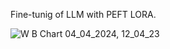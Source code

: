 Fine-tunig of LLM with PEFT LORA.

![W B Chart 04_04_2024, 12_04_23](https://wandb.ai/pankajshakya627/finetuning01/reports/eval-loss-24-04-04-13-58-40---Vmlldzo3NDEwNDM0)
